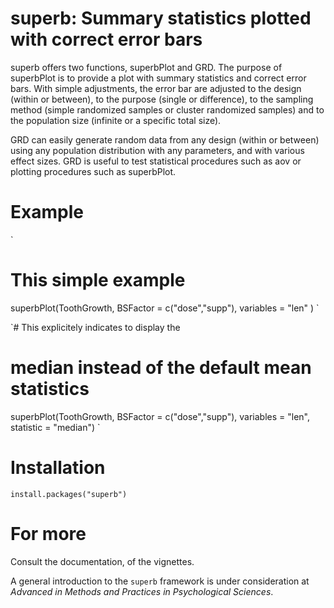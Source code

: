 # superb: Summary statistics plotted with correct error bars

superb offers two functions, superbPlot and GRD. The purpose of
superbPlot is to provide a plot with summary statistics and correct
error bars. With simple adjustments, the error bar are adjusted
to the design (within or between), to the purpose (single or difference),
to the sampling method (simple randomized samples or cluster
randomized samples) and to the population size (infinite or a specific
total size).

GRD can easily generate random data from any design (within or between) using
any population distribution with any parameters, and with various 
effect sizes. GRD is useful to test statistical procedures such as 
aov or plotting procedures such as superbPlot.

# Example

`
# This simple example
superbPlot(ToothGrowth, 
    BSFactor = c("dose","supp"), 
    variables = "len" )
`


`# This explicitely indicates to display the 
# median instead of the default mean statistics
superbPlot(ToothGrowth, 
    BSFactor = c("dose","supp"), 
    variables = "len",
    statistic = "median")
`

# Installation

`install.packages("superb")`

# For more

Consult the documentation, of the vignettes.

A general introduction to the `superb` framework is under consideration
at *Advanced in Methods and Practices in Psychological Sciences*.



